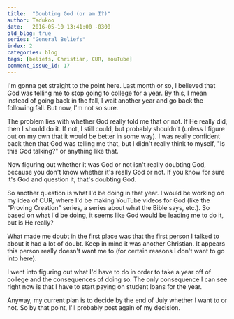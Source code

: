```yaml
---
title:  "Doubting God (or am I?)"
author: Tadukoo
date:   2016-05-10 13:41:00 -0300
old_blog: true
series: "General Beliefs"
index: 2
categories: blog
tags: [beliefs, Christian, CUR, YouTube]
comment_issue_id: 17
---
```

I'm gonna get straight to the point here. Last month or so, I believed that God was telling me to stop going to college for a year. By this, I mean instead of 
going back in the fall, I wait another year and go back the following fall. But now, I'm not so sure.

The problem lies with whether God really told me that or not. If He really did, then I should do it. If not, I still could, but probably shouldn't (unless I 
figure out on my own that it would be better in some way). I was really confident back then that God was telling me that, but I didn't really think to myself, 
"Is this God talking?" or anything like that.

Now figuring out whether it was God or not isn't really doubting God, because you don't know whether it's really God or not. If you know for sure it's God 
and question it, that's doubting God.

So another question is what I'd be doing in that year. I would be working on my idea of CUR, where I'd be making YouTube videos for God (like the "Proving 
Creation" series, a series about what the Bible says, etc.). So based on what I'd be doing, it seems like God would be leading me to do it, but is He really?

What made me doubt in the first place was that the first person I talked to about it had a lot of doubt. Keep in mind it was another Christian. It appears 
this person really doesn't want me to (for certain reasons I don't want to go into here).

I went into figuring out what I'd have to do in order to take a year off of college and the consequences of doing so. The only consequence I can see right 
now is that I have to start paying on student loans for the year.

Anyway, my current plan is to decide by the end of July whether I want to or not. So by that point, I'll probably post again of my decision.
